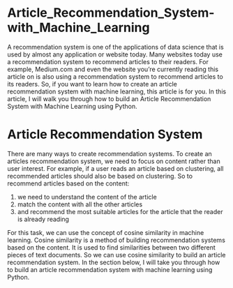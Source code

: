 # Article_Recommendation_System-with_Machine_Learning

A recommendation system is one of the applications of data science that is used by almost any application or website today. Many websites today use a recommendation system to recommend articles to their readers. For example, Medium.com and even the website you’re currently reading this article on is also using a recommendation system to recommend articles to its readers. So, if you want to learn how to create an article recommendation system with machine learning, this article is for you. In this article, I will walk you through how to build an Article Recommendation System with Machine Learning using Python.
# Article Recommendation System 
There are many ways to create recommendation systems. To create an articles recommendation system, we need to focus on content rather than user interest. For example, if a user reads an article based on clustering, all recommended articles should also be based on clustering. So to recommend articles based on the content:

1. we need to understand the content of the article
1. match the content with all the other articles
1.  and recommend the most suitable articles for the article that the reader is already reading

For this task, we can use the concept of cosine similarity in machine learning. Cosine similarity is a method of building recommendation systems based on the content. It is used to find similarities between two different pieces of text documents. So we can use cosine similarity to build an article recommendation system. In the section below, I will take you through how to build an article recommendation system with machine learning using Python.
